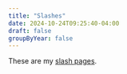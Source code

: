 ```yaml
---
title: "Slashes"
date: 2024-10-24T09:25:40-04:00
draft: false
groupByYear: false
---
```


These are my [slash pages](https://slashpages.net/).

